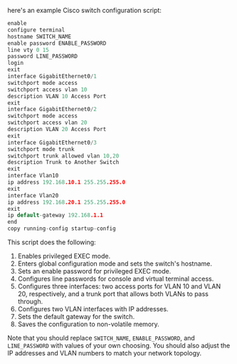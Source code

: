 here's an example Cisco switch configuration script:

```c
enable
configure terminal
hostname SWITCH_NAME
enable password ENABLE_PASSWORD
line vty 0 15
password LINE_PASSWORD
login
exit
interface GigabitEthernet0/1
switchport mode access
switchport access vlan 10
description VLAN 10 Access Port
exit
interface GigabitEthernet0/2
switchport mode access
switchport access vlan 20
description VLAN 20 Access Port
exit
interface GigabitEthernet0/3
switchport mode trunk
switchport trunk allowed vlan 10,20
description Trunk to Another Switch
exit
interface Vlan10
ip address 192.168.10.1 255.255.255.0
exit
interface Vlan20
ip address 192.168.20.1 255.255.255.0
exit
ip default-gateway 192.168.1.1
end
copy running-config startup-config
```

This script does the following:

1.  Enables privileged EXEC mode.
2.  Enters global configuration mode and sets the switch's hostname.
3.  Sets an enable password for privileged EXEC mode.
4.  Configures line passwords for console and virtual terminal access.
5.  Configures three interfaces: two access ports for VLAN 10 and VLAN 20, respectively, and a trunk port that allows both VLANs to pass through.
6.  Configures two VLAN interfaces with IP addresses.
7.  Sets the default gateway for the switch.
8.  Saves the configuration to non-volatile memory.

Note that you should replace `SWITCH_NAME`, `ENABLE_PASSWORD`, and `LINE_PASSWORD` with values of your own choosing. You should also adjust the IP addresses and VLAN numbers to match your network topology.